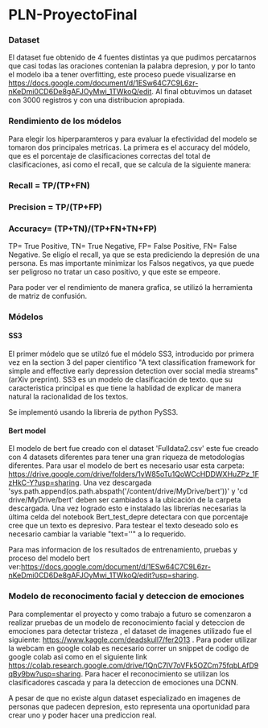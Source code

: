 # PLN-ProyectoFinal

### Dataset 

El dataset fue obtenido de 4 fuentes distintas ya que pudimos percatarnos que casi todas las oraciones contenian la palabra depresion, y por lo tanto el modelo iba a tener overfitting, este proceso puede visualizarse en https://docs.google.com/document/d/1ESw64C7C9L6zr-nKeDmi0CD6De8gAFJOyMwi_1TWkoQ/edit. Al final obtuvimos un dataset con 3000 registros y con una distribucion apropiada. 



### Rendimiento de los módelos 
Para elegir los hiperparamteros y para evaluar la efectividad del modelo se tomaron dos principales metricas. La primera es el accuracy del módelo, que es el porcentaje de clasificaciones correctas del total de clasificaciones, asi como el recall, que se calcula de la siguiente manera: 
### Recall = TP/(TP+FN)
### Precision = TP/(TP+FP)
### Accuracy= (TP+TN)/(TP+FN+TN+FP)
TP= True Positive, 
TN= True Negative,
FP= False Positive, 
FN= False Negative.
Se eligío el recall, ya que se esta prediciendo la depresión de una persona. Es mas importante minimizar los Falsos negativos, ya que puede ser peligroso no tratar un caso positivo, y que este se empeore.

Para poder ver el rendimiento de manera grafica, se utilizó la herramienta de matriz de confusión.

### Módelos
#### SS3
El primer módelo que se utilzó fue el módelo SS3, introducido por primera vez en la section 3 del paper cientifico "A text classification framework for simple and effective early depression detection over social media streams" (arXiv preprint). SS3 es un modelo de clasificación de texto. que su caracteristica principal es que tiene la hablidad de explicar de manera natural la racionalidad de los textos.

Se implementó usando la libreria de python PySS3.
#### Bert model
El modelo de bert fue creado con el dataset 'Fulldata2.csv' este fue creado con 4 datasets diferentes para tener una gran riqueza de metodologías diferentes. 
Para usar el modelo de bert es necesario usar esta carpeta: https://drive.google.com/drive/folders/1yW85oTu1QoWCcHDDWXHuZPz_1FzHkC-Y?usp=sharing.
Una vez descargada 'sys.path.append(os.path.abspath('/content/drive/MyDrive/bert'))' y 'cd drive/MyDrive/bert' deben ser cambiados a la ubicación de la carpeta descargada. Una vez logrado esto e instalado las librerías necesarias la última celda del notebook Bert_test_depre detectara con que porcentaje cree que un texto es depresivo. Para testear el texto deseado solo es necesario cambiar la variable "text=''" a lo requerido. 

Para mas informacion de los resultados de entrenamiento, pruebas y proceso del modelo bert ver:https://docs.google.com/document/d/1ESw64C7C9L6zr-nKeDmi0CD6De8gAFJOyMwi_1TWkoQ/edit?usp=sharing.

### Modelo de reconocimento facial y deteccion de emociones
Para complementar el proyecto y como trabajo a futuro se comenzaron a realizar pruebas de un modelo de reconocimiento facial y deteccion de emociones para detectar tristeza , el dataset de imagenes utilizado fue el siguiente: https://www.kaggle.com/deadskull7/fer2013 . Para poder utilizar la webcam en google colab es necesario correr un snippet de codigo de google colab asi como en el siguiente link https://colab.research.google.com/drive/1QnC7lV7oVFk5OZCm75fqbLAfD9qBy9bw?usp=sharing. Para hacer el reconocimiento se utilizan los clasificadores cascada y para la deteccion de emociones una DCNN.  

A pesar de que no existe algun dataset especializado en imagenes de personas que padecen depresion, esto representa una oportunidad para crear uno y poder hacer una prediccion real. 


